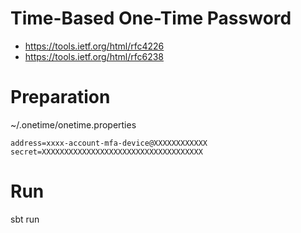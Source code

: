 Time-Based One-Time Password
============================

* https://tools.ietf.org/html/rfc4226
* https://tools.ietf.org/html/rfc6238

# Preparation

~/.onetime/onetime.properties

```
address=xxxx-account-mfa-device@XXXXXXXXXXXX
secret=XXXXXXXXXXXXXXXXXXXXXXXXXXXXXXXXXXXX
```

# Run

sbt run
